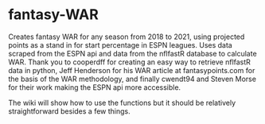 # fantasy-WAR
Creates fantasy WAR for any season from 2018 to 2021, using projected points as a stand in for start percentage in ESPN leagues. Uses data scraped from the ESPN api and data from the nflfastR database to calculate WAR.  Thank you to cooperdff for creating an easy way to retrieve nflfastR data in python, Jeff Henderson for his WAR article at fantasypoints.com for the basis of the WAR methodology, and finally cwendt94 and Steven Morse for their work making the ESPN api more accessible.

The wiki will show how to use the functions but it should be relatively straightforward besides a few things.
